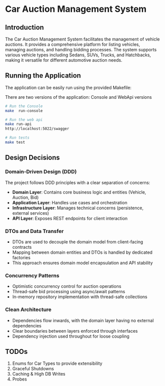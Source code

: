 # Car Auction Management System

## Introduction
The Car Auction Management System facilitates the management of vehicle auctions. It provides a comprehensive platform for listing vehicles, managing auctions, and handling bidding processes. The system supports various vehicle types including Sedans, SUVs, Trucks, and Hatchbacks, making it versatile for different automotive auction needs.

## Running the Application
The application can be easily run using the provided Makefile:

There are two versions of the application: Console and WebApi versions

```bash
# Run the Console
make  run-console

# Run the web api
make run-api
http://localhost:5022/swagger

# Run tests
make test
```

## Design Decisions

### Domain-Driven Design (DDD)
The project follows DDD principles with a clear separation of concerns:
- **Domain Layer**: Contains core business logic and entities (Vehicle, Auction, Bid)
- **Application Layer**: Handles use cases and orchestration
- **Infrastructure Layer**: Manages technical concerns (persistence, external services)
- **API Layer**: Exposes REST endpoints for client interaction

### DTOs and Data Transfer
- DTOs are used to decouple the domain model from client-facing contracts
- Mapping between domain entities and DTOs is handled by dedicated factories
- This approach ensures domain model encapsulation and API stability

### Concurrency Patterns
- Optimistic concurrency control for auction operations
- Thread-safe bid processing using async/await patterns
- In-memory repository implementation with thread-safe collections

### Clean Architecture
- Dependencies flow inwards, with the domain layer having no external dependencies
- Clear boundaries between layers enforced through interfaces
- Dependency injection used throughout for loose coupling

## TODOs
1. Enums for Car Types to provide extensibility
2. Graceful Shutdowns
3. Caching & High DB Writes
4. Probes

